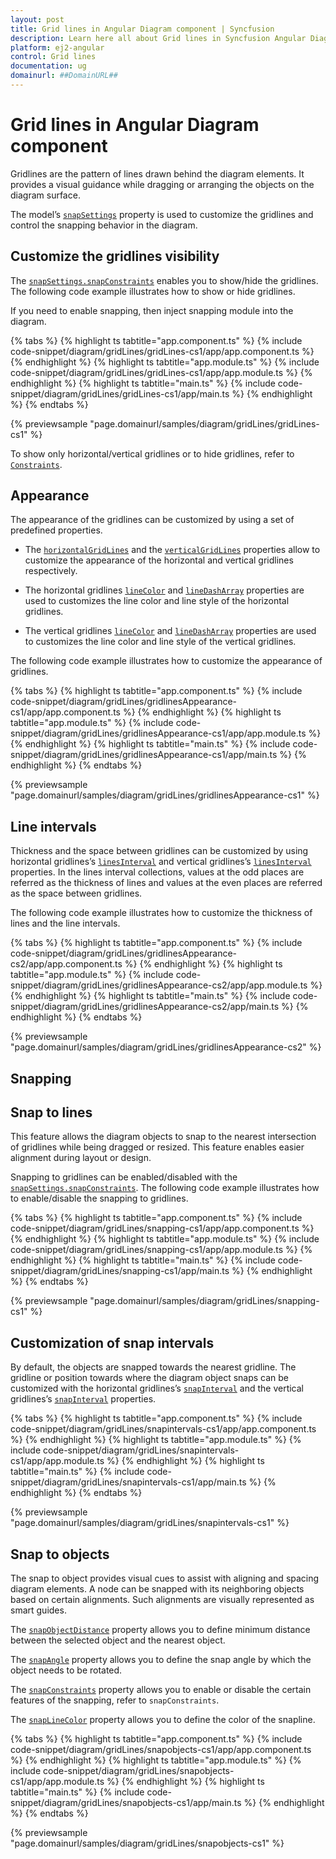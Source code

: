 ```yaml
---
layout: post
title: Grid lines in Angular Diagram component | Syncfusion
description: Learn here all about Grid lines in Syncfusion Angular Diagram component of Syncfusion Essential JS 2 and more.
platform: ej2-angular
control: Grid lines 
documentation: ug
domainurl: ##DomainURL##
---
```


# Grid lines in Angular Diagram component

Gridlines are the pattern of lines drawn behind the diagram elements. It provides a visual guidance while dragging or arranging the objects on the diagram surface.

The model’s [`snapSettings`](https://ej2.syncfusion.com/angular/documentation/api/diagram#snapsettings-SnapSettingsModel) property is used to customize the gridlines and control the snapping behavior in the diagram.

## Customize the gridlines visibility

The [`snapSettings.snapConstraints`](https://ej2.syncfusion.com/angular/documentation/api/diagram/snapSettings#constraints-SnapConstraints) enables you to show/hide the gridlines. The following code example illustrates how to show or hide gridlines.

If you need to enable snapping, then inject snapping module into the diagram.

{% tabs %}
{% highlight ts tabtitle="app.component.ts" %}
{% include code-snippet/diagram/gridLines/gridLines-cs1/app/app.component.ts %}
{% endhighlight %}
{% highlight ts tabtitle="app.module.ts" %}
{% include code-snippet/diagram/gridLines/gridLines-cs1/app/app.module.ts %}
{% endhighlight %}
{% highlight ts tabtitle="main.ts" %}
{% include code-snippet/diagram/gridLines/gridLines-cs1/app/main.ts %}
{% endhighlight %}
{% endtabs %}
  
{% previewsample "page.domainurl/samples/diagram/gridLines/gridLines-cs1" %}

To show only horizontal/vertical gridlines or to hide gridlines, refer to [`Constraints`](https://ej2.syncfusion.com/angular/documentation/api/diagram/snapSettings#constraints-SnapConstraints).

## Appearance

The appearance of the gridlines can be customized by using a set of predefined properties.

* The [`horizontalGridLines`](https://ej2.syncfusion.com/angular/documentation/api/diagram/snapSettings#horizontalgridlines-GridlinesModel) and the [`verticalGridLines`](https://ej2.syncfusion.com/angular/documentation/api/diagram/snapSettings#verticalgridlines-GridlinesModel) properties allow to customize the appearance of the horizontal and vertical gridlines respectively.

* The horizontal gridlines [`lineColor`](https://ej2.syncfusion.com/angular/documentation/api/diagram/gridlines#linecolor-string) and [`lineDashArray`](https://ej2.syncfusion.com/angular/documentation/api/diagram/gridlines#linedasharray-string) properties are used to customizes the line color and line style of the horizontal gridlines.

* The vertical gridlines [`lineColor`](https://ej2.syncfusion.com/angular/documentation/api/diagram/gridlines#linecolor-string) and [`lineDashArray`](https://ej2.syncfusion.com/angular/documentation/api/diagram/gridlines#linedasharray-string) properties are used to customizes the line color and line style of the vertical gridlines.

The following code example illustrates how to customize the appearance of gridlines.

{% tabs %}
{% highlight ts tabtitle="app.component.ts" %}
{% include code-snippet/diagram/gridLines/gridlinesAppearance-cs1/app/app.component.ts %}
{% endhighlight %}
{% highlight ts tabtitle="app.module.ts" %}
{% include code-snippet/diagram/gridLines/gridlinesAppearance-cs1/app/app.module.ts %}
{% endhighlight %}
{% highlight ts tabtitle="main.ts" %}
{% include code-snippet/diagram/gridLines/gridlinesAppearance-cs1/app/main.ts %}
{% endhighlight %}
{% endtabs %}
  
{% previewsample "page.domainurl/samples/diagram/gridLines/gridlinesAppearance-cs1" %}

## Line intervals

Thickness and the space between gridlines can be customized by using horizontal gridlines’s [`linesInterval`](https://ej2.syncfusion.com/angular/documentation/api/diagram/gridlines#lineintervals-number) and vertical gridlines’s [`linesInterval`](https://ej2.syncfusion.com/angular/documentation/api/diagram/gridlines#lineintervals-number) properties. In the lines interval collections, values at the odd places are referred as the thickness of lines and values at the even places are referred as the space between gridlines.

The following code example illustrates how to customize the thickness of lines and the line intervals.

{% tabs %}
{% highlight ts tabtitle="app.component.ts" %}
{% include code-snippet/diagram/gridLines/gridlinesAppearance-cs2/app/app.component.ts %}
{% endhighlight %}
{% highlight ts tabtitle="app.module.ts" %}
{% include code-snippet/diagram/gridLines/gridlinesAppearance-cs2/app/app.module.ts %}
{% endhighlight %}
{% highlight ts tabtitle="main.ts" %}
{% include code-snippet/diagram/gridLines/gridlinesAppearance-cs2/app/main.ts %}
{% endhighlight %}
{% endtabs %}
  
{% previewsample "page.domainurl/samples/diagram/gridLines/gridlinesAppearance-cs2" %}

## Snapping

## Snap to lines

This feature allows the diagram objects to snap to the nearest intersection of gridlines while being dragged or resized. This feature enables easier alignment during layout or design.

Snapping to gridlines can be enabled/disabled with the [`snapSettings.snapConstraints`](https://ej2.syncfusion.com/angular/documentation/api/diagram/snapSettings#constraints-SnapConstraints). The following code example illustrates how to enable/disable the snapping to gridlines.

{% tabs %}
{% highlight ts tabtitle="app.component.ts" %}
{% include code-snippet/diagram/gridLines/snapping-cs1/app/app.component.ts %}
{% endhighlight %}
{% highlight ts tabtitle="app.module.ts" %}
{% include code-snippet/diagram/gridLines/snapping-cs1/app/app.module.ts %}
{% endhighlight %}
{% highlight ts tabtitle="main.ts" %}
{% include code-snippet/diagram/gridLines/snapping-cs1/app/main.ts %}
{% endhighlight %}
{% endtabs %}
  
{% previewsample "page.domainurl/samples/diagram/gridLines/snapping-cs1" %}

## Customization of snap intervals

By default, the objects are snapped towards the nearest gridline. The gridline or position towards where the diagram object snaps can be customized with the horizontal gridlines’s [`snapInterval`](https://ej2.syncfusion.com/angular/documentation/api/diagram/gridlines#snapintervals-number) and the vertical gridlines’s [`snapInterval`](https://ej2.syncfusion.com/angular/documentation/api/diagram/gridlines#snapintervals-number) properties.

{% tabs %}
{% highlight ts tabtitle="app.component.ts" %}
{% include code-snippet/diagram/gridLines/snapintervals-cs1/app/app.component.ts %}
{% endhighlight %}
{% highlight ts tabtitle="app.module.ts" %}
{% include code-snippet/diagram/gridLines/snapintervals-cs1/app/app.module.ts %}
{% endhighlight %}
{% highlight ts tabtitle="main.ts" %}
{% include code-snippet/diagram/gridLines/snapintervals-cs1/app/main.ts %}
{% endhighlight %}
{% endtabs %}
  
{% previewsample "page.domainurl/samples/diagram/gridLines/snapintervals-cs1" %}

## Snap to objects

The snap to object provides visual cues to assist with aligning and spacing diagram elements. A node can be snapped with its neighboring objects based on certain alignments. Such alignments are visually represented as smart guides.

The [`snapObjectDistance`](https://ej2.syncfusion.com/angular/documentation/api/diagram/snapSettings/#snapobjectdistance) property allows you to define minimum distance between the selected object and the nearest object.

The [`snapAngle`](https://ej2.syncfusion.com/angular/documentation/api/diagram/snapSettings/#snapangle) property allows you to define the snap angle by which the object needs to be rotated.

The [`snapConstraints`](https://ej2.syncfusion.com/angular/documentation/api/diagram/snapSettings/#constraints) property allows you to enable or disable the certain features of the snapping, refer to `snapConstraints`.

The [`snapLineColor`](https://ej2.syncfusion.com/angular/documentation/api/diagram/snapSettings/#snaplinecolor) property allows you to define the color of the snapline.

{% tabs %}
{% highlight ts tabtitle="app.component.ts" %}
{% include code-snippet/diagram/gridLines/snapobjects-cs1/app/app.component.ts %}
{% endhighlight %}
{% highlight ts tabtitle="app.module.ts" %}
{% include code-snippet/diagram/gridLines/snapobjects-cs1/app/app.module.ts %}
{% endhighlight %}
{% highlight ts tabtitle="main.ts" %}
{% include code-snippet/diagram/gridLines/snapobjects-cs1/app/main.ts %}
{% endhighlight %}
{% endtabs %}
  
{% previewsample "page.domainurl/samples/diagram/gridLines/snapobjects-cs1" %}

